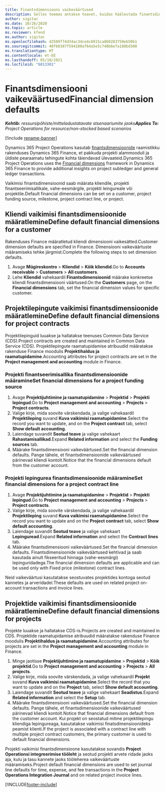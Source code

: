 ```yaml
---
title: Finantsdimensiooni vaikeväärtused
description: Selles teemas antakse teavet, kuidas häälestada finantsdimensiooni vaikeväärtused.
author: sigitac
ms.date: 10/26/2020
ms.topic: article
ms.reviewer: kfend
ms.author: sigitac
ms.openlocfilehash: d2509f74d34ac3dce4c6915ca860283750eb50b1
ms.sourcegitcommit: 40f68387f594180af64a5e5c748b6efa188bd300
ms.translationtype: HT
ms.contentlocale: et-EE
ms.lasthandoff: 05/10/2021
ms.locfileid: "6013301"
---
```

# <a name="financial-dimension-defaults"></a><span data-ttu-id="27fc3-103">Finantsdimensiooni vaikeväärtused</span><span class="sxs-lookup"><span data-stu-id="27fc3-103">Financial dimension defaults</span></span>

<span data-ttu-id="27fc3-104">_**Kehtib:** ressursipõhiste/mitteladustatavate stsenaariumite jaoks_</span><span class="sxs-lookup"><span data-stu-id="27fc3-104">_**Applies To:** Project Operations for resource/non-stocked based scenarios_</span></span>

[!include [rename-banner](~/includes/cc-data-platform-banner.md)]

<span data-ttu-id="27fc3-105">Dynamics 365 Project Operations kasutab [finantsdimensioonide](/dynamics365/finance/general-ledger/financial-dimensions) raamistikku rakenduses Dynamics 365 Finance, et pakkuda projekti alammooduli ja üldiste pearaamatu tehingute kohta täiendavad ülevaateid.</span><span class="sxs-lookup"><span data-stu-id="27fc3-105">Dynamics 365 Project Operations uses the [Financial dimensions](/dynamics365/finance/general-ledger/financial-dimensions) framework in Dynamics 365 Finance to provide additional insights on project subledger and general ledger transactions.</span></span>

<span data-ttu-id="27fc3-106">Vaikimisi finantsdimensioonid saab määrata kliendile, projekti finantseerimisallikale, vahe-eesmärgile, projekti leingureale või projektile.</span><span class="sxs-lookup"><span data-stu-id="27fc3-106">Default financial dimensions can be set on a customer, project funding source, milestone, project contract line, or project.</span></span>

## <a name="define-default-financial-dimensions-for-a-customer"></a><span data-ttu-id="27fc3-107">Kliendi vaikimisi finantsdimensioonide määratlemine</span><span class="sxs-lookup"><span data-stu-id="27fc3-107">Define default financial dimensions for a customer</span></span>

<span data-ttu-id="27fc3-108">Rakenduses Finance määratletud kliendi dimensiooni vaikesätted.</span><span class="sxs-lookup"><span data-stu-id="27fc3-108">Customer dimension defaults are specified in Finance.</span></span> <span data-ttu-id="27fc3-109">Dimensiooni vaikeväärtuste määramiseks tehke järgmist.</span><span class="sxs-lookup"><span data-stu-id="27fc3-109">Complete the following steps to set dimension defaults.</span></span>

1. <span data-ttu-id="27fc3-110">Avage **Mügireskontro** > **Kliendid** > **Kõik kliendid**.</span><span class="sxs-lookup"><span data-stu-id="27fc3-110">Go to **Accounts receivable** > **Customers** > **All customers**.</span></span>
2. <span data-ttu-id="27fc3-111">Lehe **Kliendid** vahekaardil **Finantsdimensioonid** määrake konkreetse kliendi finantsdimensiooni väärtused.</span><span class="sxs-lookup"><span data-stu-id="27fc3-111">On the **Customers** page, on the **Financial dimensions** tab, set the financial dimension values for specific customer.</span></span>

## <a name="define-default-financial-dimensions-for-project-contracts"></a><span data-ttu-id="27fc3-112">Projektilepingute vaikimisi finantsdimensioonide määratlemine</span><span class="sxs-lookup"><span data-stu-id="27fc3-112">Define default financial dimensions for project contracts</span></span>

<span data-ttu-id="27fc3-113">Projektilepinguid luuakse ja hallatakse teenuses Common Data Service (CDS).</span><span class="sxs-lookup"><span data-stu-id="27fc3-113">Project contracts are created and maintained in Common Data Service (CDS).</span></span> <span data-ttu-id="27fc3-114">Projektilepingute raamatupidamise atribuudid määratakse rakenduse Finance moodulis **Projektihaldus ja raamatupidamine**.</span><span class="sxs-lookup"><span data-stu-id="27fc3-114">Accounting attributes for project contracts are set in the **Project management and accounting** module in Finance.</span></span>

### <a name="set-financial-dimensions-for-a-project-funding-source"></a><span data-ttu-id="27fc3-115">Projekti finantseerimisallika finantsdimensioonide määramine</span><span class="sxs-lookup"><span data-stu-id="27fc3-115">Set financial dimensions for a project funding source</span></span>

1. <span data-ttu-id="27fc3-116">Avage **Projektijuhtimine ja raamatupidamine** > **Projektid** > **Projekti lepingud**.</span><span class="sxs-lookup"><span data-stu-id="27fc3-116">Go to **Project management and accounting** > **Projects** > **Project contracts**.</span></span>
2. <span data-ttu-id="27fc3-117">Valige kirje, mida soovite värskendada, ja valige vahekaardil **Projektileping** suvand **Kuva vaikimisi raamatupidamine**.</span><span class="sxs-lookup"><span data-stu-id="27fc3-117">Select the record you want to update, and on the **Project contract** tab, select **Show default accounting**.</span></span>
3. <span data-ttu-id="27fc3-118">Laiendage suvandit **Seotud teave** ja valige vahekaart **Rahastamisallikad**.</span><span class="sxs-lookup"><span data-stu-id="27fc3-118">Expand **Related information** and select the **Funding sources** tab.</span></span>
4. <span data-ttu-id="27fc3-119">Määrake finantsdimensiooni vaikeväärtused.</span><span class="sxs-lookup"><span data-stu-id="27fc3-119">Set the financial dimension defaults.</span></span> <span data-ttu-id="27fc3-120">Pange tähele, et finantsdimensioonide vaikeväärtused pärinevad kliendi kontolt.</span><span class="sxs-lookup"><span data-stu-id="27fc3-120">Notice that the financial dimensions default from the customer account.</span></span>

### <a name="set-financial-dimensions-for-a-project-contract-line"></a><span data-ttu-id="27fc3-121">Projekti lepingurea finantsdimensioonide määramine</span><span class="sxs-lookup"><span data-stu-id="27fc3-121">Set financial dimensions for a project contract line</span></span>

1. <span data-ttu-id="27fc3-122">Avage **Projektijuhtimine ja raamatupidamine** > **Projektid** > **Projekti lepingud**.</span><span class="sxs-lookup"><span data-stu-id="27fc3-122">Go to **Project management and accounting** > **Projects** > **Project contracts**.</span></span>
2. <span data-ttu-id="27fc3-123">Valige kirje, mida soovite värskendada, ja valige vahekaardil **Projektileping** suvand **Kuva vaikimisi raamatupidamine**.</span><span class="sxs-lookup"><span data-stu-id="27fc3-123">Select the record you want to update and on the **Project contract** tab, select **Show default accounting**.</span></span>
3. <span data-ttu-id="27fc3-124">Laiendage suvandit **Seotud teave** ja valige vahekaart **Lepinguread**.</span><span class="sxs-lookup"><span data-stu-id="27fc3-124">Expand **Related information** and select the **Contract lines** tab.</span></span>
4. <span data-ttu-id="27fc3-125">Määrake finantsdimensiooni vaikeväärtused.</span><span class="sxs-lookup"><span data-stu-id="27fc3-125">Set the financial dimension defaults.</span></span> <span data-ttu-id="27fc3-126">Finantsdimensioonide vaikeväärtused kehtivad ja saab kasutada ainult fikseeritud hinnaga (vahe-eesmärgi) lepinguridadega.</span><span class="sxs-lookup"><span data-stu-id="27fc3-126">The financial dimension defaults are applicable and can be used only with Fixed price (milestone) contract lines.</span></span>

<span data-ttu-id="27fc3-127">Neid vaikeväärtusi kasutatakse seostuvates projektides kontoga seotud kannetes ja arveridadel.</span><span class="sxs-lookup"><span data-stu-id="27fc3-127">These defaults are used on related project on-account transactions and invoice lines.</span></span>

## <a name="define-default-financial-dimensions-for-projects"></a><span data-ttu-id="27fc3-128">Projektide vaikimisi finantsdimensioonide määratlemine</span><span class="sxs-lookup"><span data-stu-id="27fc3-128">Define default financial dimensions for projects</span></span>

<span data-ttu-id="27fc3-129">Projekte luuakse ja hallatakse CDS-is.</span><span class="sxs-lookup"><span data-stu-id="27fc3-129">Projects are created and maintained in CDS.</span></span> <span data-ttu-id="27fc3-130">Projektide raamatupidamise atribuudid määratakse rakenduse Finance moodulis **Projektihaldus ja raamatupidamine**.</span><span class="sxs-lookup"><span data-stu-id="27fc3-130">Accounting attributes for projects are set in the **Project management and accounting** module in Finance.</span></span>

1. <span data-ttu-id="27fc3-131">Minge jaotisse **Projektijuhtimine ja raamatupidamine** > **Projektid** > **Kõik projektid**.</span><span class="sxs-lookup"><span data-stu-id="27fc3-131">Go to **Project management and accounting** > **Projects** > **All projects**.</span></span>
2. <span data-ttu-id="27fc3-132">Valige kirje, mida soovite värskendada, ja valige vahekaardil **Projekt** suvand **Kuva vaikimisi raamatupidamine**.</span><span class="sxs-lookup"><span data-stu-id="27fc3-132">Select the record that you want to update and on the **Project** tab, select **Show default accounting**.</span></span>
3. <span data-ttu-id="27fc3-133">Laiendage suvandit **Seotud teave** ja valige vahekaart **Seadistus**.</span><span class="sxs-lookup"><span data-stu-id="27fc3-133">Expand **Related information** and select the **Setup** tab.</span></span>
4. <span data-ttu-id="27fc3-134">Määrake finantsdimensiooni vaikeväärtused.</span><span class="sxs-lookup"><span data-stu-id="27fc3-134">Set the financial dimension defaults.</span></span> <span data-ttu-id="27fc3-135">Pange tähele, et finantsdimensioonide vaikeväärtused pärinevad kliendi kontolt.</span><span class="sxs-lookup"><span data-stu-id="27fc3-135">Notice that financial dimensions default from the customer account.</span></span> <span data-ttu-id="27fc3-136">Kui projekt on seostatud mitme projektilepingu kliendiga lepingureaga, kasutatakse vaikimisi finatsdimensioonideks peamist klienti.</span><span class="sxs-lookup"><span data-stu-id="27fc3-136">If the project is associated with a contract line with multiple project contract customers, the primary customer is used to default financial dimensions.</span></span>

<span data-ttu-id="27fc3-137">Projekti vaikimisi finantsdimensioone kasutatakse suvandis **Project Operationsi integreerimise tööleht** ja seotud projekti arvete ridade jaoks aja, kulu ja tasu kannete jaoks tööleherea vaikeväärtuste määramiseks.</span><span class="sxs-lookup"><span data-stu-id="27fc3-137">Project default financial dimensions are used to set journal line defaults for time, expense, and fee transactions in the **Project Operations Integration Journal** and on related project invoice lines.</span></span>


[!INCLUDE[footer-include](../includes/footer-banner.md)]